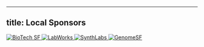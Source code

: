 
---
title: Local Sponsors
---

<div class="flex flex-wrap gap-6 justify-center">
  <a href="https://example.com/sponsor1" class="bg-gray-100 p-4 rounded-lg w-40 h-20 flex items-center justify-center border border-gray-200 hover:opacity-80 transition-opacity">
    <img src="https://placehold.co/160x80?text=BioTech+SF" alt="BioTech SF" />
  </a>
  
  <a href="https://example.com/sponsor2" class="bg-gray-100 p-4 rounded-lg w-40 h-20 flex items-center justify-center border border-gray-200 hover:opacity-80 transition-opacity">
    <img src="https://placehold.co/160x80?text=LabWorks" alt="LabWorks" />
  </a>
  
  <a href="https://example.com/sponsor3" class="bg-gray-100 p-4 rounded-lg w-40 h-20 flex items-center justify-center border border-gray-200 hover:opacity-80 transition-opacity">
    <img src="https://placehold.co/160x80?text=SynthLabs" alt="SynthLabs" />
  </a>
  
  <a href="https://example.com/sponsor4" class="bg-gray-100 p-4 rounded-lg w-40 h-20 flex items-center justify-center border border-gray-200 hover:opacity-80 transition-opacity">
    <img src="https://placehold.co/160x80?text=GenomeSF" alt="GenomeSF" />
  </a>
</div>
